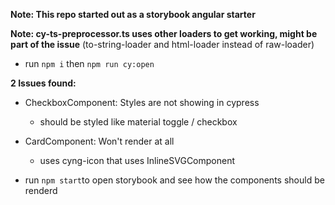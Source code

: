 **Note: This repo started out as a storybook angular starter**

**Note: cy-ts-preprocessor.ts uses other loaders to get working, might be part of the issue** (to-string-loader and html-loader instead of raw-loader)

* run `npm i` then `npm run cy:open`

**2 Issues found:**

* CheckboxComponent: Styles are not showing in cypress
  * should be styled like material toggle / checkbox

* CardComponent: Won't render at all
  * uses cyng-icon that uses InlineSVGComponent 

* run `npm start`to open storybook and see how the components should be renderd